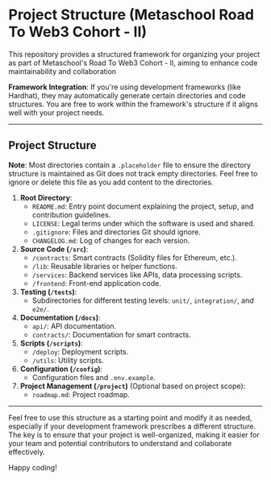 # Project Structure (Metaschool Road To Web3 Cohort - II)

This repository provides a structured framework for organizing your project as part of Metaschool's Road To Web3 Cohort - II, aiming to enhance code maintainability and collaboration

**Framework Integration**: If you're using development frameworks (like Hardhat), they may automatically generate certain directories and code structures. You are free to work within the framework's structure if it aligns well with your project needs.

---
## Project Structure

**Note**: Most directories contain a `.placeholder` file to ensure the directory structure is maintained as Git does not track empty directories. Feel free to ignore or delete this file as you add content to the directories.

1. **Root Directory**:
   - `README.md`: Entry point document explaining the project, setup, and contribution guidelines.
   - `LICENSE`: Legal terms under which the software is used and shared.
   - `.gitignore`: Files and directories Git should ignore.
   - `CHANGELOG.md`: Log of changes for each version.
2. **Source Code (`/src`)**:
   - `/contracts`: Smart contracts (Solidity files for Ethereum, etc.).
   - `/lib`: Reusable libraries or helper functions.
   - `/services`: Backend services like APIs, data processing scripts.
   - `/frontend`: Front-end application code.
3. **Testing (`/tests`)**:
   - Subdirectories for different testing levels: `unit/`, `integration/`, and `e2e/`.
4. **Documentation (`/docs`)**:
   - `api/`: API documentation.
   - `contracts/`: Documentation for smart contracts.
5. **Scripts (`/scripts`)**:
   - `/deploy`: Deployment scripts.
   - `/utils`: Utility scripts.
6. **Configuration (`/config`)**:
   - Configuration files and `.env.example`.
7. **Project Management (`/project`)** (Optional based on project scope):
   - `roadmap.md`: Project roadmap.

---

Feel free to use this structure as a starting point and modify it as needed, especially if your development framework prescribes a different structure. The key is to ensure that your project is well-organized, making it easier for your team and potential contributors to understand and collaborate effectively.

Happy coding!
